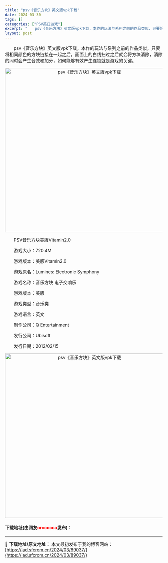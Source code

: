 ```yaml
---
title: "psv《音乐方块》英文版vpk下载"
date: 2024-03-30
tags: []
categories: ["PSV英日游戏"]
excerpt: "　　psv《音乐方块》英文版vpk下载，本作的玩法与系列之前的作品类似，只要将相同颜色的方块链接在一起之后，画面上的白线扫过之后就会将方块消除，消除的同时会产生音效和加分，如何能够有效产生连锁就是游戏的关键。 　　PSV音乐方块美版Vitamin2.0 　　游戏大小：720.4M 　　游戏版本：美版&hellip;"
layout: post
---
```


 <p>　　psv《音乐方块》英文版vpk下载，本作的玩法与系列之前的作品类似，只要将相同颜色的方块链接在一起之后，画面上的白线扫过之后就会将方块消除，消除的同时会产生音效和加分，如何能够有效产生连锁就是游戏的关键。</p> <p align="center"><img align="" border="0" src="https://lad.sfcrom.cn/wp-content/uploads/2024/03/20240330_6607736034f5d.png" width="524" alt="psv《音乐方块》英文版vpk下载" /></p> <p>　　PSV音乐方块美版Vitamin2.0</p> <p>　　游戏大小：720.4M</p> <p>　　游戏版本：美版Vitamin2.0</p> <p>　　游戏原名：Lumines: Electronic Symphony</p> <p>　　游戏名称：音乐方块 电子交响乐</p> <p>　　游戏版本：美版</p> <p>　　游戏类型：音乐类</p> <p>　　游戏语言：英文</p> <p>　　制作公司：Q Entertainment</p> <p>　　发行公司：Ubisoft</p> <p>　　发行日期：2012/02/15</p> <p align="center"><img align="" border="0" src="https://lad.sfcrom.cn/wp-content/uploads/2024/03/20240330_66077361184f2.png" width="525" alt="psv《音乐方块》英文版vpk下载" /></p> <p><h4>下载地址(由网友<font color="red">orccccca</font>发布)：</h4></p> 

---
📖 **下载地址/原文地址：** 本文最初发布于我的博客网站：[https://lad.sfcrom.cn/2024/03/89037/](https://lad.sfcrom.cn/2024/03/89037/)
